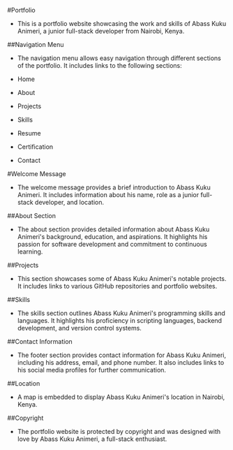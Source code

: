 #Portfolio
- This is a portfolio website showcasing the work and skills of Abass Kuku Animeri, a junior full-stack developer from Nairobi, Kenya.

##Navigation Menu
- The navigation menu allows easy navigation through different sections of the portfolio. It includes links to the following sections:

- Home
- About
- Projects
- Skills
- Resume
- Certification
- Contact
  
#Welcome Message
- The welcome message provides a brief introduction to Abass Kuku Animeri. It includes information about his name, role as a junior full-stack developer, and location.

##About Section
- The about section provides detailed information about Abass Kuku Animeri's background, education, and aspirations. It highlights his passion for software development and commitment to continuous learning.

##Projects
- This section showcases some of Abass Kuku Animeri's notable projects. It includes links to various GitHub repositories and portfolio websites.

##Skills
- The skills section outlines Abass Kuku Animeri's programming skills and languages. It highlights his proficiency in scripting languages, backend development, and version control systems.

##Contact Information
- The footer section provides contact information for Abass Kuku Animeri, including his address, email, and phone number. It also includes links to his social media profiles for further communication.

##Location
- A map is embedded to display Abass Kuku Animeri's location in Nairobi, Kenya.

##Copyright
- The portfolio website is protected by copyright and was designed with love by Abass Kuku Animeri, a full-stack enthusiast.
